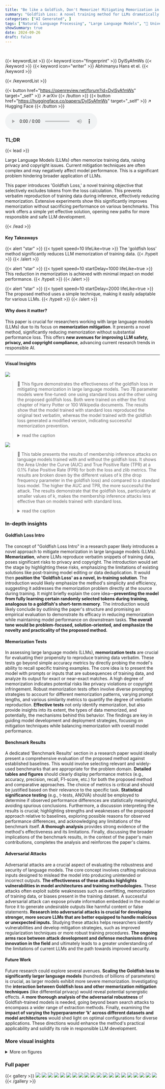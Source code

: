 ```yaml
---
title: "Be like a Goldfish, Don't Memorize! Mitigating Memorization in Generative LLMs"
summary: "Goldfish Loss: A novel training method for LLMs dramatically reduces memorization without impacting performance, addressing key safety, privacy, and copyright concerns."
categories: ["AI Generated", ]
tags: ["Natural Language Processing", "Large Language Models", "🏢 University of Maryland",]
showSummary: true
date: 2024-09-26
draft: false
---
```


<br>

{{< keywordList >}}
{{< keyword icon="fingerprint" >}} DylSyAfmWs {{< /keyword >}}
{{< keyword icon="writer" >}} Abhimanyu Hans et el. {{< /keyword >}}
 
{{< /keywordList >}}

{{< button href="https://openreview.net/forum?id=DylSyAfmWs" target="_self" >}}
↗ arXiv
{{< /button >}}
{{< button href="https://huggingface.co/papers/DylSyAfmWs" target="_self" >}}
↗ Hugging Face
{{< /button >}}



<audio controls>
    <source src="https://ai-paper-reviewer.com/DylSyAfmWs/podcast.wav" type="audio/wav">
    Your browser does not support the audio element.
</audio>


### TL;DR


{{< lead >}}

Large Language Models (LLMs) often memorize training data, raising privacy and copyright issues.  Current mitigation techniques are often complex and may negatively affect model performance.  This is a significant problem hindering broader application of LLMs. 

This paper introduces 'Goldfish Loss,' a novel training objective that selectively excludes tokens from the loss calculation.  This prevents verbatim reproduction of training data during inference, effectively reducing memorization.  Extensive experiments show this significantly improves memorization without sacrificing performance on various benchmarks.  This work offers a simple yet effective solution, opening new paths for more responsible and safe LLM development.

{{< /lead >}}


#### Key Takeaways

{{< alert "star" >}}
{{< typeit speed=10 lifeLike=true >}} The 'goldfish loss' method significantly reduces LLM memorization of training data. {{< /typeit >}}
{{< /alert >}}

{{< alert "star" >}}
{{< typeit speed=10 startDelay=1000 lifeLike=true >}} This reduction in memorization is achieved with minimal impact on model performance. {{< /typeit >}}
{{< /alert >}}

{{< alert "star" >}}
{{< typeit speed=10 startDelay=2000 lifeLike=true >}} The proposed method uses a simple technique, making it easily adaptable for various LLMs. {{< /typeit >}}
{{< /alert >}}

#### Why does it matter?
This paper is crucial for researchers working with large language models (LLMs) due to its focus on **memorization mitigation**.  It presents a novel method, significantly reducing memorization without substantial performance loss. This offers **new avenues for improving LLM safety, privacy, and copyright compliance**, advancing current research trends in responsible AI.

------
#### Visual Insights



![](https://ai-paper-reviewer.com/DylSyAfmWs/figures_1_1.jpg)

> 🔼 This figure demonstrates the effectiveness of the goldfish loss in mitigating memorization in large language models.  Two 7B parameter models were fine-tuned: one using standard loss and the other using the proposed goldfish loss. Both were trained on either the first chapter of Harry Potter or 100 Wikipedia documents.  The results show that the model trained with standard loss reproduced the original text verbatim, whereas the model trained with the goldfish loss generated a modified version, indicating successful memorization prevention.
> <details>
> <summary>read the caption</summary>
> Figure 1: A pretrained 7B model (the control) is further trained for 100 epochs on (left) the first chapter of Harry Potter or (right) 100 wikipedia documents. We observe a drop in exact match memorization and RougeL metrics when training with goldfish loss (see Section 4 for metric descriptions). When prompted with the opening of Harry Potter (gray) the standard model regenerates the original text (red) while the goldfish model does not.
> </details>





![](https://ai-paper-reviewer.com/DylSyAfmWs/tables_16_1.jpg)

> 🔼 This table presents the results of membership inference attacks on language models trained with and without the goldfish loss.  It shows the Area Under the Curve (AUC) and True Positive Rate (TPR) at a 0.1% False Positive Rate (FPR) for both the loss and zlib metrics.  The results are broken down by the different values of k (the drop frequency parameter in the goldfish loss) and compared to a standard loss model. The higher the AUC and TPR, the more successful the attack. The results demonstrate that the goldfish loss, particularly at smaller values of k, makes the membership inference attacks less effective than on models trained with standard loss.
> <details>
> <summary>read the caption</summary>
> Table 2: AUC and TPR @ 0.1% FPR figures from Membership Inference Attack in Section 6.1.
> </details>





### In-depth insights


#### Goldfish Loss Intro
The concept of "Goldfish Loss Intro" in a research paper likely introduces a novel approach to mitigate memorization in large language models (LLMs).  **Memorization**, where LLMs reproduce verbatim snippets of training data, poses significant risks to privacy and copyright.  The introduction would set the stage by highlighting these risks, emphasizing the limitations of existing solutions like post-training model editing or data deduplication.  It would then **position the 'Goldfish Loss' as a novel, in-training solution**.  The introduction would likely emphasize the method's simplicity and efficiency, suggesting it addresses the memorization problem directly at the source during training.  It might briefly explain the core idea—**preventing the model from fully learning certain randomly selected tokens during training, analogous to a goldfish's short-term memory**. The introduction would likely conclude by outlining the paper's structure and promising an empirical evaluation to demonstrate its efficacy in reducing memorization while maintaining model performance on downstream tasks.  **The overall tone would be problem-focused, solution-oriented, and emphasize the novelty and practicality of the proposed method.**

#### Memorization Tests
In assessing large language models (LLMs), **memorization tests** are crucial for evaluating their propensity to reproduce training data verbatim.  These tests go beyond simple accuracy metrics by directly probing the model's ability to recall specific training examples.  The core idea is to present the model with prompts or inputs that are subsequences of training data, and analyze its output for exact or near-exact matches.  A high degree of memorization indicates potential risks like privacy violations or copyright infringement.  Robust memorization tests often involve diverse prompting strategies to account for different memorization patterns, varying prompt lengths, and various similarity metrics to quantify the degree of verbatim reproduction.  **Effective tests** not only identify memorization, but also provide insights into its extent, the types of data memorized, and potentially, the mechanisms behind this behavior.  The findings are key in guiding model development and deployment strategies, focusing on mitigation techniques while balancing memorization with overall model performance.

#### Benchmark Results
A dedicated 'Benchmark Results' section in a research paper would ideally present a comprehensive evaluation of the proposed method against established baselines.  This would involve selecting relevant and widely-used benchmarks that are appropriate for the problem domain.  **Detailed tables and figures** should clearly display performance metrics (e.g., accuracy, precision, recall, F1-score, etc.) for both the proposed method and comparative approaches.  The choice of metrics is critical and should be justified based on their relevance to the specific task.  **Statistical significance testing** (e.g., t-tests, ANOVA) should be employed to determine if observed performance differences are statistically meaningful, avoiding spurious conclusions.  Furthermore, a discussion interpreting the results is crucial; highlighting strengths and weaknesses of the proposed approach relative to baselines, exploring possible reasons for observed performance differences, and acknowledging any limitations of the benchmark itself.  **A thorough analysis** provides strong evidence of the method's effectiveness and its limitations.  Finally, discussing the broader implications of the benchmark results, in the context of the paper's main contributions, completes the analysis and reinforces the paper's claims.

#### Adversarial Attacks
Adversarial attacks are a crucial aspect of evaluating the robustness and security of language models.  The core concept involves crafting malicious inputs designed to mislead the model into producing unintended or incorrect outputs.  **The effectiveness of these attacks highlights vulnerabilities in model architectures and training methodologies.**  These attacks often exploit subtle weaknesses such as overfitting, memorization of training data, or biases present in the training dataset.  A successful adversarial attack can expose private information embedded in the model or force it to generate undesirable outputs like harmful content or false statements.  **Research into adversarial attacks is crucial for developing stronger, more secure LLMs that are better equipped to handle malicious or unexpected inputs.** Studying these attacks helps researchers identify vulnerabilities and develop mitigation strategies, such as improved regularization techniques or more robust training procedures.  **The ongoing arms race between attack development and defense mechanisms drives innovation in the field** and ultimately leads to a greater understanding of the limitations of current LLMs and the path towards improved security.

#### Future Work
Future research could explore several avenues.  **Scaling the Goldfish loss to significantly larger language models** (hundreds of billions of parameters) is crucial, as larger models exhibit more severe memorization.  Investigating the **interaction between Goldfish loss and other memorization mitigation techniques** (like differential privacy) would reveal potential synergistic effects.  A **more thorough analysis of the adversarial robustness** of Goldfish-trained models is needed, going beyond beam search attacks to encompass a wider range of extraction methods.  Finally, examining the **impact of varying the hyperparameter 'k' across different datasets and model architectures** would shed light on optimal configurations for diverse applications.  These directions would enhance the method's practical applicability and solidify its role in responsible LLM development.


### More visual insights

<details>
<summary>More on figures
</summary>


![](https://ai-paper-reviewer.com/DylSyAfmWs/figures_3_1.jpg)

> 🔼 This figure shows the effectiveness of the Goldfish Loss in mitigating memorization for different values of the hyperparameter k. Four different models were trained: a control model (without any training on the target data), a model trained with standard loss, and two models trained with Goldfish Loss using k=3 and k=4. Histograms of RougeL scores are plotted for each model to show the distribution of extractable memorization. The results show that as k increases, the distribution shifts to the left, indicating less memorization.
> <details>
> <summary>read the caption</summary>
> Figure 2: Memorization as Function of k in Goldfish Loss: We train 1B parameter models described in Section 4.1 and plot histograms of RougeL scores to measure extractable memorization. Control refers to a model not trained on the 2000 repeated wikipedia documents. We observe that for lower values of k, the extractable memorization is close to the control, and that exact repetitions observed in standard loss are effectively mitigated.
> </details>



![](https://ai-paper-reviewer.com/DylSyAfmWs/figures_4_1.jpg)

> 🔼 This figure compares the performance of 1B parameter models trained with standard loss and goldfish loss (k=3 and k=4) across various downstream benchmarks.  The models were pretrained on 20 billion tokens.  The results show that the goldfish loss results in only a marginal decrease in performance compared to the standard loss, indicating that the proposed technique effectively mitigates memorization without significantly sacrificing model performance on downstream tasks.  A control model trained only on RedPajama (without Wikipedia data) is included for comparison, highlighting the impact of the Wikipedia data on model performance.
> <details>
> <summary>read the caption</summary>
> Figure 3: Benchmark Performance: We pretrain 1B parameter models on 20 billion tokens as described in Section 4.1 and evaluate downstream performance on various benchmarks. We note only marginal change in performance for models trained with goldfish loss (k = 3 and k = 4) in comparison to the model trained with standard loss. Control refers to model trained only on RedPajama and not on wikipedia canaries.
> </details>



![](https://ai-paper-reviewer.com/DylSyAfmWs/figures_5_1.jpg)

> 🔼 This figure visualizes the relationship between dropped tokens (due to the goldfish loss) and the positions where the model's generated sequence diverges from the ground truth.  The left panel shows results for a model using a static mask (dropping every kth token), while the right panel shows the results for a model using a hash-based mask. The orange bars represent the index of the first token where the model diverges from the ground truth. The blue bars represent the index of the dropped tokens. This data supports the claim that the goldfish loss effectively prevents memorization by causing the model to diverge at, or near, positions where tokens were excluded during training.
> <details>
> <summary>read the caption</summary>
> Figure 4: Number of dropped tokens and number of divergent tokens at each sequence position for a goldfish model with k = 4.
> </details>



![](https://ai-paper-reviewer.com/DylSyAfmWs/figures_6_1.jpg)

> 🔼 The figure shows the validation loss curves during the pretraining phase.  The left panel compares the validation loss of the standard loss model and the goldfish loss model (k=4) as a function of the number of input tokens. The goldfish loss model shows a slightly higher validation loss for the same number of input tokens. The right panel shows the validation loss curves of the standard loss model and two goldfish loss models (k=4), one trained with increased steps and the other with increased batch size. In this case, both the goldfish models have similar validation loss as the standard loss when comparing the number of supervised tokens (the number of unmasked tokens).
> <details>
> <summary>read the caption</summary>
> Figure 5: Validation Loss Curves During Pretraining: We measure validation loss on the RedPajamaV2 dataset as training progresses. Left: We observe validation loss as a function of input tokens seen during training. The 4-GL model trail behind the standard loss model for the same number of input tokens. Right: However, when matching the standard loss by the count of supervised tokens-i.e., the number of unmasked tokens either by increasing the number of steps or by expanding the batch size, we observe a similar final validation loss.
> </details>



![](https://ai-paper-reviewer.com/DylSyAfmWs/figures_7_1.jpg)

> 🔼 The bar chart visualizes Mauve scores, a metric evaluating the quality of generated text, for various language models trained using different methods.  The models include a control (no goldfish loss), standard causal language modeling (CLM), and several models using the goldfish loss with varying k values (3, 4, 8, 32, 128).  Two sampling strategies are compared: greedy sampling and temperature sampling (t=0.7). The chart shows that goldfish loss models generally maintain comparable Mauve scores to the CLM and control models, indicating that the proposed method doesn't significantly hurt the fluency and naturalness of generated text.
> <details>
> <summary>read the caption</summary>
> Figure 6: Mauve scores: We compute Mauve scores for models trained with goldfish loss under different sampling strategies. We see there is a minimal drop in quality compared to the model trained with CLM objective or the Control model. See text for more details.
> </details>



![](https://ai-paper-reviewer.com/DylSyAfmWs/figures_8_1.jpg)

> 🔼 This figure shows the results of membership inference attacks on language models trained with and without the goldfish loss.  Membership inference attacks aim to determine whether a given data sample was part of the model's training data.  The figure uses two different metrics: 'Loss' and 'zlib', both measuring the effectiveness of the attack.  The x-axis represents the false positive rate (the rate at which the model incorrectly identifies a non-training sample as a training sample), and the y-axis represents the true positive rate (the rate at which the model correctly identifies a training sample).  The different colored lines represent different models trained with various parameters (standard loss and goldfish loss with varying values of k). The results show that while the goldfish loss does offer some level of protection against membership inference attacks, the protection is not complete, especially with higher values of k.
> <details>
> <summary>read the caption</summary>
> Figure 7: Membership Inference Attack: We perform membership inference attack using target (trained on) and validation wikipedia documents. We observe only marginal difference in attack success for goldfish loss in comparison with standard loss.
> </details>



![](https://ai-paper-reviewer.com/DylSyAfmWs/figures_9_1.jpg)

> 🔼 This figure compares the performance of 1B parameter models trained with different goldfish loss parameters (k=3, 4, 8, 32, 128) and standard loss on various downstream benchmarks.  The results show that the goldfish loss leads to only marginal performance differences compared to the standard loss, especially with smaller k values. A control model (trained only on RedPajama, without Wikipedia data) is also included for comparison.
> <details>
> <summary>read the caption</summary>
> Figure 8: Benchmark Performance: We pretrain 1B parameter models on 20 billion tokens as described in Section 4.1 and evaluate downstream performance on various benchmarks. We note only marginal change in performance for models trained with goldfish loss (k = 3 and k = 4) in comparison to the model trained with standard loss. Control refers to model trained only on RedPajama and not on wikipedia canaries.
> </details>



![](https://ai-paper-reviewer.com/DylSyAfmWs/figures_14_1.jpg)

> 🔼 This figure compares the performance of different goldfish loss strategies and their impact on both memorization and downstream benchmark accuracy. The left panel shows the memorization scores (RougeL) for various strategies, indicating how well the model resists memorizing the training data. The right panel displays the mean benchmark accuracy across multiple tasks, showing how the different strategies affect model performance on downstream applications.  The control model serves as a baseline, representing a model trained without the Wikipedia samples used to evaluate memorization.
> <details>
> <summary>read the caption</summary>
> Figure 9: A comparison of goldfish loss across its strategies. We compare both memorization scores (left) and downstream benchmark accuracy (right). Control refers to model trained without wikipedia samples (target data for extractable memorization evaluation.)
> </details>



![](https://ai-paper-reviewer.com/DylSyAfmWs/figures_15_1.jpg)

> 🔼 This figure compares memorization scores (BERTScore, Rouge1, Rouge2, RougeL, and Exact Match) between models trained with standard loss, goldfish loss, and no training (control).  Despite the goldfish loss significantly reducing verbatim memorization (Exact Match), semantic information is still partially retained, as indicated by the higher BERTScore and Rouge scores compared to the control group.
> <details>
> <summary>read the caption</summary>
> Figure 10: Semantic Memorization: In addition to RougeL and Rouge2 measuring unigram overlap and bigram overlap, we also measure BERTScore [Zhang* et al., 2020] which is BERT embedding-based scores where a higher score suggests a closer semantic similarity to the ground truth. Despite the 4-goldfish model's deterrence to regenerate the exact sequences seen during training, the increased BERT embedding-based BERTScore and n-gram-based Rouge scores (in comparison to Control) suggest that paraphrases might still be leaked. This observation implies that while the model does not memorize, it still learns and retains knowledge from the underlying data.
> </details>



</details>






### Full paper

{{< gallery >}}
<img src="https://ai-paper-reviewer.com/DylSyAfmWs/1.png" class="grid-w50 md:grid-w33 xl:grid-w25" />
<img src="https://ai-paper-reviewer.com/DylSyAfmWs/2.png" class="grid-w50 md:grid-w33 xl:grid-w25" />
<img src="https://ai-paper-reviewer.com/DylSyAfmWs/3.png" class="grid-w50 md:grid-w33 xl:grid-w25" />
<img src="https://ai-paper-reviewer.com/DylSyAfmWs/4.png" class="grid-w50 md:grid-w33 xl:grid-w25" />
<img src="https://ai-paper-reviewer.com/DylSyAfmWs/5.png" class="grid-w50 md:grid-w33 xl:grid-w25" />
<img src="https://ai-paper-reviewer.com/DylSyAfmWs/6.png" class="grid-w50 md:grid-w33 xl:grid-w25" />
<img src="https://ai-paper-reviewer.com/DylSyAfmWs/7.png" class="grid-w50 md:grid-w33 xl:grid-w25" />
<img src="https://ai-paper-reviewer.com/DylSyAfmWs/8.png" class="grid-w50 md:grid-w33 xl:grid-w25" />
<img src="https://ai-paper-reviewer.com/DylSyAfmWs/9.png" class="grid-w50 md:grid-w33 xl:grid-w25" />
<img src="https://ai-paper-reviewer.com/DylSyAfmWs/10.png" class="grid-w50 md:grid-w33 xl:grid-w25" />
<img src="https://ai-paper-reviewer.com/DylSyAfmWs/11.png" class="grid-w50 md:grid-w33 xl:grid-w25" />
<img src="https://ai-paper-reviewer.com/DylSyAfmWs/12.png" class="grid-w50 md:grid-w33 xl:grid-w25" />
<img src="https://ai-paper-reviewer.com/DylSyAfmWs/13.png" class="grid-w50 md:grid-w33 xl:grid-w25" />
<img src="https://ai-paper-reviewer.com/DylSyAfmWs/14.png" class="grid-w50 md:grid-w33 xl:grid-w25" />
<img src="https://ai-paper-reviewer.com/DylSyAfmWs/15.png" class="grid-w50 md:grid-w33 xl:grid-w25" />
<img src="https://ai-paper-reviewer.com/DylSyAfmWs/16.png" class="grid-w50 md:grid-w33 xl:grid-w25" />
<img src="https://ai-paper-reviewer.com/DylSyAfmWs/17.png" class="grid-w50 md:grid-w33 xl:grid-w25" />
<img src="https://ai-paper-reviewer.com/DylSyAfmWs/18.png" class="grid-w50 md:grid-w33 xl:grid-w25" />
<img src="https://ai-paper-reviewer.com/DylSyAfmWs/19.png" class="grid-w50 md:grid-w33 xl:grid-w25" />
<img src="https://ai-paper-reviewer.com/DylSyAfmWs/20.png" class="grid-w50 md:grid-w33 xl:grid-w25" />
{{< /gallery >}}